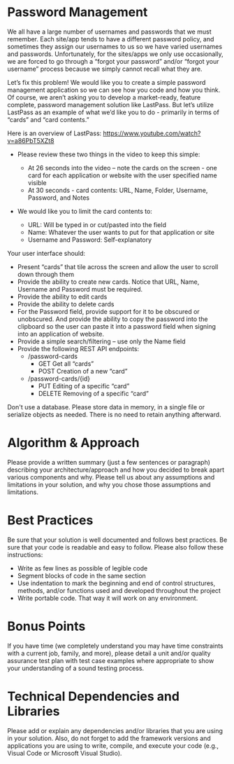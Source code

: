 # Password Management
We all have a large number of usernames and passwords that we must remember. Each
site/app tends to have a different password policy, and sometimes they assign our usernames
to us so we have varied usernames and passwords.
Unfortunately, for the sites/apps we only use occasionally, we are forced to go through a
“forgot your password” and/or “forgot your username” process because we simply cannot
recall what they are.

Let’s fix this problem! We would like you to create a simple password management application
so we can see how you code and how you think.
Of course, we aren’t asking you to develop a market-ready, feature complete, password
management solution like LastPass. But let’s utilize LastPass as an example of what we’d like
you to do - primarily in terms of “cards” and “card contents.”

Here is an overview of LastPass: https://www.youtube.com/watch?v=a86PbT5XZt8
- Please review these two things in the video to keep this simple:
    - At 26 seconds into the video – note the cards on the screen - one card for each
application or website with the user specified name visible
    - At 30 seconds - card contents: URL, Name, Folder, Username, Password, and
Notes

- We would like you to limit the card contents to:
    - URL: Will be typed in or cut/pasted into the field
    - Name: Whatever the user wants to put for that application or site
    - Username and Password: Self-explanatory

Your user interface should:
- Present “cards” that tile across the screen and allow the user to scroll down through them
- Provide the ability to create new cards. Notice that URL, Name, Username and Password must be required.
- Provide the ability to edit cards
- Provide the ability to delete cards
- For the Password field, provide support for it to be obscured or unobscured. And provide the ability to copy the password into the clipboard so the user can paste it into a password field when signing into an application of website.
- Provide a simple search/filtering – use only the Name field
- Provide the following REST API endpoints:
    - /password-cards
        - GET Get all “cards”
        - POST Creation of a new “card”
    - /password-cards/{id}
        - PUT Editing of a specific “card”
        - DELETE Removing of a specific “card”

Don't use a database. Please store data in memory, in a single file or serialize objects as
needed. There is no need to retain anything afterward.

# Algorithm & Approach
Please provide a written summary (just a few sentences or paragraph) describing your architecture/approach and how you decided to break apart various components and why. Please tell us about any assumptions and limitations in your solution, and why you chose those assumptions and limitations.

# Best Practices
Be sure that your solution is well documented and follows best practices. Be sure that your
code is readable and easy to follow. Please also follow these instructions:
- Write as few lines as possible of legible code
- Segment blocks of code in the same section
- Use indentation to mark the beginning and end of control structures, methods, and/or
functions used and developed throughout the project
- Write portable code. That way it will work on any environment.

# Bonus Points
If you have time (we completely understand you may have time constraints with a current job,
family, and more), please detail a unit and/or quality assurance test plan with test case
examples where appropriate to show your understanding of a sound testing process.

# Technical Dependencies and Libraries
Please add or explain any dependencies and/or libraries that you are using in your solution.
Also, do not forget to add the framework versions and applications you are using to write,
compile, and execute your code (e.g., Visual Code or Microsoft Visual Studio).